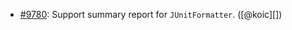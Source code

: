 * [#9780](https://github.com/rubocop/rubocop/issues/9780): Support summary report for `JUnitFormatter`. ([@koic][])
